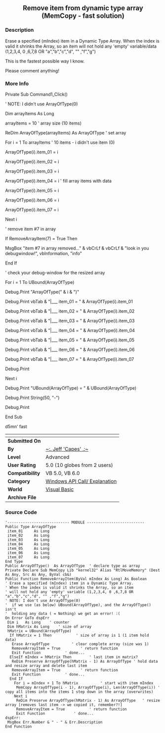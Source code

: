 ﻿<div align="center">

## Remove item from dynamic type array \(MemCopy \- fast solution\)


</div>

### Description

Erase a specified (mIndex) item in a Dynamic Type Array. When the index is valid it shrinks the Array, so an item will not hold any 'empty' variable/data (1,2,3,4, 0 ,6,7,8 OR "a","b","c","d", "" ,"f","g")

This is the fastest possible way I know.

Please comment anything!
 
### More Info
 
Private Sub Command1_Click()

' NOTE: I didn't use ArrayOfType(0)

Dim arrayItems As Long

arrayItems = 10                       ' array size (10 items)

ReDim ArrayOfType(arrayItems) As ArrayOfType        ' set array

For i = 1 To arrayItems                   ' 10 items - i didn't use item (0)

ArrayOfType(i).item_01 = i

ArrayOfType(i).item_02 = i

ArrayOfType(i).item_03 = i

ArrayOfType(i).item_04 = i               ' fill array items with data

ArrayOfType(i).item_05 = i

ArrayOfType(i).item_06 = i

ArrayOfType(i).item_07 = i

Next i

' remove item #7 in array

If RemoveArrayItem(7) = True Then

MsgBox "item #7 in array removed..." & vbCrLf & vbCrLf & "look in you debugwindow!", vbInformation, "info"

End If

' check your debug-window for the resized array

For i = 1 To UBound(ArrayOfType)

Debug.Print "ArrayOfType(" & i & ")"

Debug.Print vbTab & "|___ item_01 = " & ArrayOfType(i).item_01

Debug.Print vbTab & "|___ item_02 = " & ArrayOfType(i).item_02

Debug.Print vbTab & "|___ item_03 = " & ArrayOfType(i).item_03

Debug.Print vbTab & "|___ item_04 = " & ArrayOfType(i).item_04

Debug.Print vbTab & "|___ item_05 = " & ArrayOfType(i).item_05

Debug.Print vbTab & "|___ item_06 = " & ArrayOfType(i).item_06

Debug.Print vbTab & "|___ item_07 = " & ArrayOfType(i).item_07

Debug.Print

Next i

Debug.Print "UBound(ArrayOfType) = " & UBound(ArrayOfType)

Debug.Print String(50, "-")

Debug.Print

End Sub

d5mn' fast


<span>             |<span>
---                |---
**Submitted On**   |
**By**             |[\~:\. Jeff 'Capes' \.:\~](https://github.com/Planet-Source-Code/PSCIndex/blob/master/ByAuthor/jeff-capes.md)
**Level**          |Advanced
**User Rating**    |5.0 (10 globes from 2 users)
**Compatibility**  |VB 5\.0, VB 6\.0
**Category**       |[Windows API Call/ Explanation](https://github.com/Planet-Source-Code/PSCIndex/blob/master/ByCategory/windows-api-call-explanation__1-39.md)
**World**          |[Visual Basic](https://github.com/Planet-Source-Code/PSCIndex/blob/master/ByWorld/visual-basic.md)
**Archive File**   |[](https://github.com/Planet-Source-Code/jeff-capes-remove-item-from-dynamic-type-array-memcopy-fast-solution__1-38742/archive/master.zip)





### Source Code

```
'---------------------------- MODULE --------------------------
Public Type ArrayOfType
 item_01     As Long
 item_02     As Long
 item_03     As Long
 item_04     As Long
 item_05     As Long
 item_06     As Long
 item_07     As Long
End Type
Public ArrayOfType()  As ArrayOfType  ' declare type as array
Private Declare Sub MemCopy Lib "kernel32" Alias "RtlMoveMemory" (Dest As Any, Src As Any, ByVal cb&)
Public Function RemoveArrayItem(ByVal mIndex As Long) As Boolean
' Erase a specified (mIndex) item in a Dynamic Type Array.
' When the index is valid it shrinks the Array, so an item
' will not hold any 'empty' variable (1,2,3,4, 0 ,6,7,8 OR "a","b","c","d", "" ,"f","g")
' NOTE: I don't use ArrayOfType(0)
'  if we use (as below) UBound(ArrayOfType), and the ArrayOfType() isn't
'  holding any data ( = Nothing) we get an error! :(
On Error GoTo dspErr
 Dim i   As Long    ' counter
 Dim hMatrix As Long    ' size of array
 hMatrix = UBound(ArrayOfType)
  If hMatrix = 1 Then           ' size of array is 1 (1 item hold data)
   Erase ArrayOfType          ' clear complete array (size was 1)
   RemoveArrayItem = True         ' return function
   Exit Function           ' done...
  ElseIf mIndex = hMatrix Then        ' last item in matrix?
   ReDim Preserve ArrayOfType(hMatrix - 1) As ArrayOfType ' hold data and resize array and delete last item
   RemoveArrayItem = True         ' return function
   Exit Function           ' done...
  End If
    For i = mIndex + 1 To hMatrix          ' start with item mIndex
     MemCopy ArrayOfType(i - 1), ArrayOfType(i), Len(ArrayOfType(i)) ' copy all items into the items 1 step down in the array (overwrites)
    Next i
     ReDim Preserve ArrayOfType(hMatrix - 1) As ArrayOfType   ' resize array [removes last item -> we copied it, remember?!]
     RemoveArrayItem = True           ' return function
     Exit Function             ' done...
dspErr:
 MsgBox Err.Number & " - " & Err.Description
End Function
```

